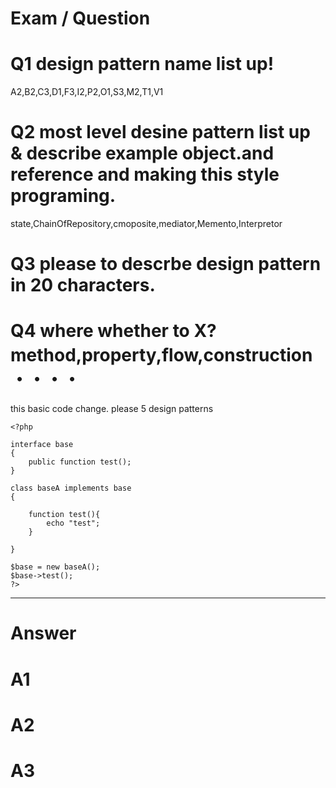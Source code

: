 # Exam / Question

# Q1 design pattern name list up!

A2,B2,C3,D1,F3,I2,P2,O1,S3,M2,T1,V1

# Q2 most level desine pattern list up & describe example object.and reference and making this style programing.

state,ChainOfRepository,cmoposite,mediator,Memento,Interpretor


# Q3 please to descrbe design pattern in 20 characters.


# Q4 where whether to X? method,property,flow,construction　・・・・

this basic code change.
please 5 design patterns

```
<?php

interface base
{
    public function test();    
}

class baseA implements base
{

    function test(){
        echo "test";
    }
    
}

$base = new baseA();
$base->test();
?>

```













-------------------------------
# Answer

# A1

# A2

# A3



